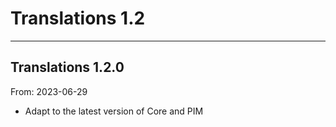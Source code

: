 # Translations 1.2


---

## Translations 1.2.0
From: 2023-06-29

* Adapt to the latest version of Core and PIM
